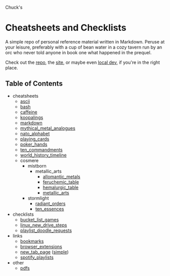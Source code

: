 <!---
make sure you're editing the template, doofus
--->

Chuck's
# Cheatsheets and Checklists

A simple repo of personal reference material written in Markdown. Peruse at your leisure, preferably with a cup of bean water in a cozy tavern run by an orc who never told anyone in book one what happened in the prequel.

Check out the [repo](https://github.com/buckmanc/cheatsheets_and_checklists), the [site](https://cheatsheets.buckman.cc), or maybe even [local dev](http://herschel.local:232/), if you're in the right place.

## Table of Contents

- cheatsheets<br>
    - <a href="cheatsheets/ascii">ascii</a><br>
    - <a href="cheatsheets/bash">bash</a><br>
    - <a href="cheatsheets/caffeine">caffeine</a><br>
    - <a href="cheatsheets/koopalings">koopalings</a><br>
    - <a href="cheatsheets/markdown">markdown</a><br>
    - <a href="cheatsheets/mythical_metal_analogues">mythical_metal_analogues</a><br>
    - <a href="cheatsheets/nato_alphabet">nato_alphabet</a><br>
    - <a href="cheatsheets/playing_cards">playing_cards</a><br>
    - <a href="cheatsheets/poker_hands">poker_hands</a><br>
    - <a href="cheatsheets/ten_commandments">ten_commandments</a><br>
    - <a href="cheatsheets/world_history_timeline">world_history_timeline</a><br>
    - cosmere<br>
        - mistborn<br>
            - metallic_arts<br>
                - <a href="cheatsheets/cosmere/mistborn/metallic_arts/allomantic_metals">allomantic_metals</a><br>
                - <a href="cheatsheets/cosmere/mistborn/metallic_arts/feruchemic_table">feruchemic_table</a><br>
                - <a href="cheatsheets/cosmere/mistborn/metallic_arts/hemalurgic_table">hemalurgic_table</a><br>
                - <a href="cheatsheets/cosmere/mistborn/metallic_arts/metallic_arts">metallic_arts</a><br>
        - stormlight<br>
            - <a href="cheatsheets/cosmere/stormlight/radiant_orders">radiant_orders</a><br>
            - <a href="cheatsheets/cosmere/stormlight/ten_essences">ten_essences</a><br>
- checklists<br>
    - <a href="checklists/bucket_list_games">bucket_list_games</a><br>
    - <a href="checklists/linux_new_drive_steps">linux_new_drive_steps</a><br>
    - <a href="checklists/playlist_doodle_requests">playlist_doodle_requests</a><br>
- links<br>
    - <a href="links/bookmarks">bookmarks</a><br>
    - <a href="links/browser_extensions">browser_extensions</a><br>
    - <a href="links/new_tab_page">new_tab_page</a> (<a href="html/new_tab_page_simple.html">simple</a>)<br>
    - <a href="links/spotify_playlists">spotify_playlists</a><br>
- other<br>
    - <a href="pdfs/pdfs">pdfs</a><br>
